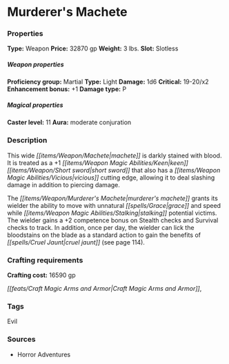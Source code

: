 ﻿---
Title: "Murderer's Machete"
Type: "Weapon"
Price: "32870 gp"
Weight: "3 lbs."
Slot: "Slotless"
Proficiency group: "Martial"
Weapon properties Type: "Light"
Damage: "1d6"
Critical: "19-20/x2"
Enhancement bonus: "+1"
Damage type: "P"
Caster level: "11"
Aura: "moderate conjuration"
Description: |
  "This wide machete is darkly stained with blood. It is treated as a _+1 keen short sword_ that also has a vicious cutting edge, allowing it to deal slashing damage in addition to piercing damage.
  The _murderer's machete_ grants its wielder the ability to move with unnatural grace and speed while stalking potential victims. The wielder gains a +2 competence bonus on Stealth checks and Survival checks to track. In addition, once per day, the wielder can lick the bloodstains on the blade as a standard action to gain the benefits of _cruel jaunt_ (see page 114)."
Crafting cost: "16590 gp"
Sources: "['Horror Adventures']"
---

# Murderer's Machete

### Properties

**Type:** Weapon **Price:** 32870 gp **Weight:** 3 lbs. **Slot:** Slotless

##### Weapon properties

**Proficiency group:** Martial **Type:** Light **Damage:** 1d6 **Critical:** 19-20/x2 **Enhancement bonus:** +1 **Damage type:** P

##### Magical properties

**Caster level:** 11 **Aura:** moderate conjuration

### Description

This wide _[[items/Weapon/Machete|machete]]_ is darkly stained with blood. It is treated as a +1 _[[items/Weapon Magic Abilities/Keen|keen]]_ _[[items/Weapon/Short sword|short sword]]_ that also has a _[[items/Weapon Magic Abilities/Vicious|vicious]]_ cutting edge, allowing it to deal slashing damage in addition to piercing damage.

The _[[items/Weapon/Murderer's Machete|murderer's machete]]_ grants its wielder the ability to move with unnatural _[[spells/Grace|grace]]_ and speed while _[[items/Weapon Magic Abilities/Stalking|stalking]]_ potential victims. The wielder gains a +2 competence bonus on Stealth checks and Survival checks to track. In addition, once per day, the wielder can lick the bloodstains on the blade as a standard action to gain the benefits of _[[spells/Cruel Jaunt|cruel jaunt]]_ (see page 114).

### Crafting requirements

**Crafting cost:** 16590 gp

_[[feats/Craft Magic Arms and Armor|Craft Magic Arms and Armor]]_,

### Tags

Evil

### Sources

* Horror Adventures